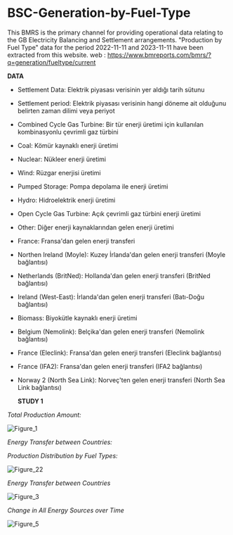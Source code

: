 # BSC-Generation-by-Fuel-Type
This BMRS is the primary channel for providing operational data relating to the GB Electricity Balancing and Settlement arrangements. "Production by Fuel Type" data for the period 2022-11-11 and 2023-11-11 have been extracted from this website.
web : https://www.bmreports.com/bmrs/?q=generation/fueltype/current

**DATA**

- Settlement Data: Elektrik piyasası verisinin yer aldığı tarih sütunu

- Settlement period: Elektrik piyasası verisinin hangi döneme ait olduğunu belirten zaman dilimi veya periyot

- Combined Cycle Gas Turbine: Bir tür enerji üretimi için kullanılan kombinasyonlu çevrimli gaz türbini
  
- Coal: Kömür kaynaklı enerji üretimi
  
- Nuclear: Nükleer enerji üretimi
  
- Wind: Rüzgar enerjisi üretimi

- Pumped Storage: Pompa depolama ile enerji üretimi
    
- Hydro: Hidroelektrik enerji üretimi
  
- Open Cycle Gas Turbine: Açık çevrimli gaz türbini enerji üretimi
  
- Other: Diğer enerji kaynaklarından gelen enerji üretimi
  
- France: Fransa'dan gelen enerji transferi
  
- Northen Ireland (Moyle): Kuzey İrlanda'dan gelen enerji transferi (Moyle bağlantısı)

- Netherlands (BritNed): Hollanda'dan gelen enerji transferi (BritNed bağlantısı)
  
- Ireland (West-East): İrlanda'dan gelen enerji transferi (Batı-Doğu bağlantısı)
  
- Biomass: Biyokütle kaynaklı enerji üretimi
  
- Belgium (Nemolink): Belçika'dan gelen enerji transferi (Nemolink bağlantısı)
  
- France (Eleclink): Fransa'dan gelen enerji transferi (Eleclink bağlantısı)
  
- France (IFA2): Fransa'dan gelen enerji transferi (IFA2 bağlantısı)
  
- Norway 2 (North Sea Link): Norveç'ten gelen enerji transferi (North Sea Link bağlantısı)


  **STUDY 1**

*Total Production Amount:*
   
   ![Figure_1](https://github.com/safakulgun/BSC-Generation-by-Fuel-Type/assets/108941899/87adf869-c86a-47ca-82b6-91921ed45cbd)

   *Energy Transfer between Countries:*

   
*Production Distribution by Fuel Types:*

![Figure_22](https://github.com/safakulgun/BSC-Generation-by-Fuel-Type/assets/108941899/1fe3b556-56ac-4714-b41f-1529ca138563)

*Energy Transfer between Countries*

![Figure_3](https://github.com/safakulgun/BSC-Generation-by-Fuel-Type/assets/108941899/e0042911-2a52-4007-bb31-e2b531061c56)

*Change in All Energy Sources over Time*

![Figure_5](https://github.com/safakulgun/BSC-Generation-by-Fuel-Type/assets/108941899/6388929d-6574-4fa3-a8b5-b573419d46d3)


